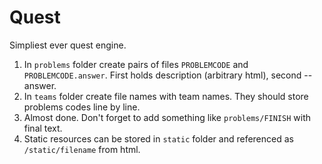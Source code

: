 # Quest
Simpliest ever quest engine.

1. In `problems` folder create pairs of files `PROBLEMCODE` and `PROBLEMCODE.answer`. First holds description (arbitrary html), second -- answer.
2. In `teams` folder create file names with team names. They should store problems codes line by line.
3. Almost done. Don't forget to add something like `problems/FINISH` with final text.
4. Static resources can be stored in `static` folder and referenced as `/static/filename` from html.
